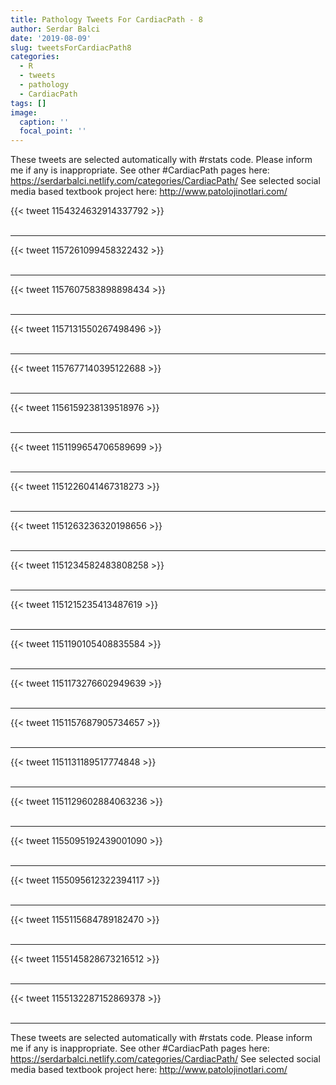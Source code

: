 ```yaml
---
title: Pathology Tweets For CardiacPath - 8
author: Serdar Balci
date: '2019-08-09'
slug: tweetsForCardiacPath8
categories:
  - R
  - tweets
  - pathology
  - CardiacPath
tags: []
image:
  caption: ''
  focal_point: ''
---
```



These tweets are selected automatically with #rstats code. Please inform me if any is inappropriate.
See other #CardiacPath pages here: https://serdarbalci.netlify.com/categories/CardiacPath/ 
See selected social media based textbook project here: http://www.patolojinotlari.com/

{{< tweet 1154324632914337792 >}}
<br>
<br>
<hr>
{{< tweet 1157261099458322432 >}}
<br>
<br>
<hr>
{{< tweet 1157607583898898434 >}}
<br>
<br>
<hr>
{{< tweet 1157131550267498496 >}}
<br>
<br>
<hr>
{{< tweet 1157677140395122688 >}}
<br>
<br>
<hr>
{{< tweet 1156159238139518976 >}}
<br>
<br>
<hr>
{{< tweet 1151199654706589699 >}}
<br>
<br>
<hr>
{{< tweet 1151226041467318273 >}}
<br>
<br>
<hr>
{{< tweet 1151263236320198656 >}}
<br>
<br>
<hr>
{{< tweet 1151234582483808258 >}}
<br>
<br>
<hr>
{{< tweet 1151215235413487619 >}}
<br>
<br>
<hr>
{{< tweet 1151190105408835584 >}}
<br>
<br>
<hr>
{{< tweet 1151173276602949639 >}}
<br>
<br>
<hr>
{{< tweet 1151157687905734657 >}}
<br>
<br>
<hr>
{{< tweet 1151131189517774848 >}}
<br>
<br>
<hr>
{{< tweet 1151129602884063236 >}}
<br>
<br>
<hr>
{{< tweet 1155095192439001090 >}}
<br>
<br>
<hr>
{{< tweet 1155095612322394117 >}}
<br>
<br>
<hr>
{{< tweet 1155115684789182470 >}}
<br>
<br>
<hr>
{{< tweet 1155145828673216512 >}}
<br>
<br>
<hr>
{{< tweet 1155132287152869378 >}}
<br>
<br>
<hr>


These tweets are selected automatically with #rstats code. Please inform me if any is inappropriate.
See other #CardiacPath pages here: https://serdarbalci.netlify.com/categories/CardiacPath/ 
See selected social media based textbook project here: http://www.patolojinotlari.com/
